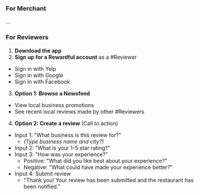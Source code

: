
### For Merchant
...

### For Reviewers
1. **Download the app**
2. **Sign up for a Rewardful account** as a #Reviewer
  * Sign in with Yelp
  * Sign in with Google
  * Sign in with Facebook
3. **Option 1: Browse a Newsfeed**
  * View local business promotions
  * See recent local reviews made by other #Reviewers
4. **Option 2: Create a review** (Call to action)
  * Input 1: "What business is this review for?" 
    * *(Type business name and city?)*
  * Input 2: "What is your 1-5 star rating?"
  * Input 3: "How was your experience?"
    * Positive: "What did you like best about your experience?"
    * Negative: "What could have made your experience better?"
  * Input 4: Submit review
    * "Thank you! Your review has been submitted and the restaurant has been notified."
